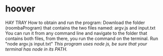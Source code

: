 # hoover
HAY TRAY
How to obtain and run the program:
Download the folder (roombaProgram) that contains the two files named: argv.js and input.txt
You can run it from any command line and navigate to the folder that contains both files, from there, you run the command on the terminal.
Run "node argv.js input.txt"
*This program uses node js, be sure that your terminal has node in its PATH.*
